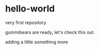 # hello-world
very first repository

gummibears are ready, let's check this out.

adding a little something more
